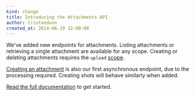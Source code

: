 ```yaml
---
kind: change
title: Introducing the Attachments API
author: tristandunn
created_at: 2014-06-19 12:00:00
---
```


We've added new endpoints for attachments. Listing attachments or retrieving a
single attachment are available for any scope. Creating or deleting attachments
requires the `upload` [scope](/v1/oauth/#scopes).

[Creating an attachment](/v1/shots/attachments/#create-an-attachment) is also
our first asynchronous endpoint, due to the processing required. Creating shots
will behave similarly when added.

[Read the full documentation](/v1/shots/attachments) to get started.
